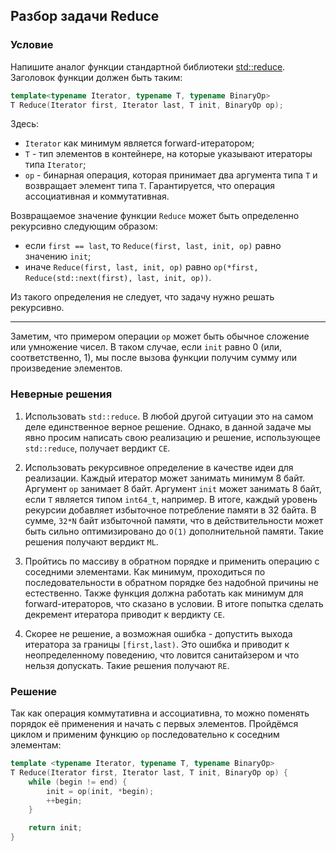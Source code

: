 ## Разбор задачи Reduce

### Условие
Напишите аналог функции стандартной библиотеки [std::reduce](https://en.cppreference.com/w/cpp/algorithm/reduce).
Заголовок функции должен быть таким:

```cpp
template<typename Iterator, typename T, typename BinaryOp>
T Reduce(Iterator first, Iterator last, T init, BinaryOp op);
```

Здесь:
* `Iterator` как минимум является forward-итератором;
* `T` - тип элементов в контейнере, на которые указывают итераторы типа `Iterator`;
* `op` - бинарная операция, которая принимает два аргумента типа `T` и возвращает элемент типа `T`. Гарантируется, что операция ассоциативная и коммутативная.

Возвращаемое значение функции `Reduce` может быть определенно рекурсивно следующим образом:
* если `first == last`, то `Reduce(first, last, init, op)` равно значению `init`;
* иначе `Reduce(first, last, init, op)` равно `op(*first, Reduce(std::next(first), last, init, op))`.

Из такого определения не следует, что задачу нужно решать рекурсивно.

---

Заметим, что примером операции `op` может быть обычное сложение или умножение чисел.
В таком случае, если `init` равно 0 (или, соответственно, 1), мы после вызова функции получим сумму или произведение элементов.

### Неверные решения

1) Использовать `std::reduce`.
В любой другой ситуации это на самом деле единственное верное решение. Однако, в данной задаче мы явно просим написать свою реализацию и решение, использующее `std::reduce`, получает вердикт `CE`.

2) Использовать рекурсивное определение в качестве идеи для реализации.
Каждый итератор может занимать минимум 8 байт. Аргумент `op` занимает 8 байт. Аргумент `init` может занимать 8 байт, если `T` является типом `int64_t`, например. В итоге, каждый уровень рекурсии добавляет избыточное потребление памяти в 32 байта. В сумме, `32*N` байт избыточной памяти, что в действительности может быть сильно оптимизировано до `O(1)` дополнительной памяти. Такие решения получают вердикт `ML`.

3) Пройтись по массиву в обратном порядке и применить операцию с соседними элементами.
Как минимум, проходиться по последовательности в обратном порядке без надобной причины не естественно.
Также функция должна работать как минимум для forward-итераторов, что сказано в условии. В итоге попытка сделать декремент итератора приводит к вердикту `CE`.

4) Скорее не решение, а возможная ошибка - допустить выхода итератора за границы `[first,last)`.
Это ошибка и приводит к неопределенному поведению, что ловится санитайзером и что нельзя допускать.
Такие решения получают `RE`.

### Решение
Так как операция коммутативна и ассоциативна,
то можно поменять порядок её применения и начать с первых элементов.
Пройдёмся циклом и применим функцию `op` последовательно к соседним элементам:
```cpp
template <typename Iterator, typename T, typename BinaryOp>
T Reduce(Iterator first, Iterator last, T init, BinaryOp op) {
    while (begin != end) {
        init = op(init, *begin);
        ++begin;
    }

    return init;
}
```